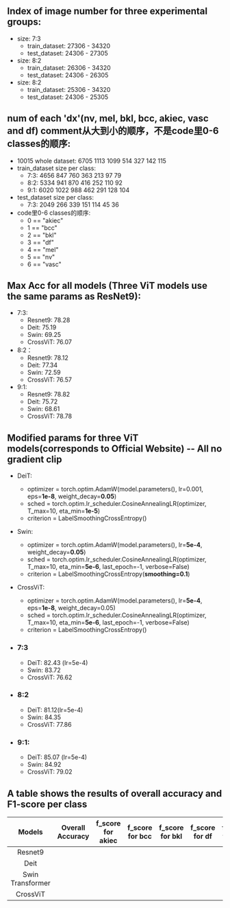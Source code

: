 <!-- ![deit_result1](/src/results/deit_result1.jpeg)
- optimizer = AdamW
- scheduler = StepLR
- criterion = Cross_Entropy
- num_epochs = 10
- no data augmentation


![deit_result2](/src/results/deit_result2.jpeg)
- optimizer = AdamW
- scheduler = StepLR
- criterion = LabelSmoothingCrossEntropy
- num_epochs = 10
- no data augmentation

![deit_result3](/src/results/deit_result3.jpeg)
- optimizer = AdamW
- scheduler = StepLR
- criterion = LabelSmoothingCrossEntropy
- num_epochs = 10
- data augmentation for each input data (ToPILImage, resize, CenterCrop, ToTensor, Normalize)

![deit_result4](/src/results/deit_result4.jpeg)
- optimizer = AdamW
- scheduler = StepLR
- criterion = LabelSmoothingCrossEntropy
- num_epochs = 10
- data augmentation
- size of train and test dataset = 7:3

![deit_result5](/src/results/deit_result5.jpeg)
- optimizer = torch.optim.AdamW(model.head.parameters(), lr=0.001) change to model.parameters()
- scheduler = StepLR
- criterion = LabelSmoothingCrossEntropy
- num_epochs = 10
- data augmentation (resize 256, centerCrop 224)
- size of train and test dataset = 7:3

![deit_result6](/src/results/deit_result6.jpeg)
- optimizer = torch.optim.AdamW(model.head.parameters(), lr=0.001) change to model.parameters()
- scheduler = StepLR
- criterion = LabelSmoothingCrossEntropy
- num_epochs = 10
- data augmentation (resize 224,224 directly, without centerCrop)
- size of train and test dataset = 7:3

![resnet9_result1](/src/results/resnet9_result1.jpeg)
- optimizer = torch.optim.Adam
- scheduler = OneCycleLR
- criterion = CrossEntropy
- data augmentation (resize 32,32)
- size of train and test dataset = 7:3

![swin_result1.jpeg](/src/results/swin_result1.jpeg)
- model name = swin_tiny_patch4_window7_224
- optimizer = torch.optim.AdamW(model.parameters(), lr=0.001)
- scheduler = StepLR
- criterion = LabelSmoothingCrossEntropy
- num_epochs = 10
- data augmentation (resize 256, centerCrop 224)
- size of train and test dataset = 7:3

![crossvit_result1.jpeg](/src/results/crossvit_result1.jpeg)
- model name = swinv2_tiny_patch4_window8_256
- optimizer = torch.optim.AdamW(model.parameters(), lr=0.001)
- scheduler = StepLR
- criterion = LabelSmoothingCrossEntropy
- num_epochs = 10
- data augmentation (resize 256, centerCrop 224)
- size of train and test dataset = 7:3 -->

## Index of image number for three experimental groups:
- size: 7:3
    - train_dataset: 27306 - 34320
    - test_dataset: 24306 - 27305
- size: 8:2
    - train_dataset: 26306 - 34320
    - test_dataset: 24306 - 26305
- size: 8:2
    - train_dataset: 25306 - 34320
    - test_dataset: 24306 - 25305

## num of each 'dx'(nv, mel, bkl, bcc, akiec, vasc and df) comment从大到小的顺序，不是code里0-6 classes的顺序:
- 10015 whole dataset: 6705 1113 1099 514 327 142 115
- train_dataset size per class:
    - 7:3: 4656 847 760 363 213 97 79
    - 8:2: 5334 941 870 416 252 110 92
    - 9:1: 6020 1022 988 462 291 128 104
- test_dataset size per class:
    - 7:3: 2049 266 339 151 114 45 36
- code里0-6 classes的顺序:
    - 0 == "akiec"
    - 1 == "bcc"
    - 2 == "bkl"
    - 3 == "df"
    - 4 == "mel"
    - 5 == "nv"
    - 6 == "vasc"

## Max Acc for all models (Three ViT models use the same params as ResNet9):
- 7:3:
    - Resnet9: 78.28
    - Deit: 75.19
    - Swin: 69.25
    - CrossViT: 76.07
- 8:2：
    - Resnet9: 78.12
    - Deit: 77.34
    - Swin: 72.59
    - CrossViT: 76.57
- 9:1:
    - Resnet9: 78.82
    - Deit: 75.72
    - Swin: 68.61
    - CrossViT: 78.78

## Modified params for three ViT models(corresponds to Official Website) -- All no gradient clip
- DeiT:
    - optimizer = torch.optim.AdamW(model.parameters(), lr=0.001, eps=**1e-8**, weight_decay=**0.05**)
    - sched = torch.optim.lr_scheduler.CosineAnnealingLR(optimizer, T_max=10, eta_min=**1e-5**)
    - criterion = LabelSmoothingCrossEntropy()

- Swin:
    - optimizer = torch.optim.AdamW(model.parameters(), lr=**5e-4**, weight_decay=**0.05**)
    - sched = torch.optim.lr_scheduler.CosineAnnealingLR(optimizer, T_max=10, eta_min=**5e-6**, last_epoch=-1, verbose=False)
    - criterion = LabelSmoothingCrossEntropy(**smoothing=0.1**)

- CrossViT:
    - optimizer = torch.optim.AdamW(model.parameters(), lr=**5e-4**, eps=**1e-8**, weight_decay=0.05)
    - sched = torch.optim.lr_scheduler.CosineAnnealingLR(optimizer, T_max=10, eta_min=**5e-6**, last_epoch=-1, verbose=False)
    - criterion = LabelSmoothingCrossEntropy()


- ### 7:3
    <!-- - DeiT: 78.85 (lr=0.001) -->
    - DeiT: 82.43 (lr=5e-4)
    - Swin: 83.72
    - CrossViT: 76.62

- ### 8:2
    <!-- - DeiT: 80.48 (lr=0.001) -->
    - DeiT: 81.12(lr=5e-4)
    - Swin: 84.35
    - CrossViT: 77.86

- ### 9:1:
    <!-- - DeiT: 80.47 (lr=0.001) -->
    - DeiT: 85.07 (lr=5e-4)
    - Swin: 84.92
    - CrossViT: 79.02

## A table shows the results of overall accuracy and F1-score per class
| Models            | Overall Accuracy | f_score for akiec | f_score for bcc | f_score for bkl| f_score for df | f_score for mel | f_score for nv| f_score for vasc|
| :----:  |   :----:  |    :----:   |    :----:  |  :----:  |   :----:  |   :----:   |  :----:  |   :----:  |
| Resnet9           |             |               | | | | | | |
| Deit              |             |               | | | | | | |
| Swin Transformer  |             |               | | | | | | |
| CrossViT          |             |               | | | | | | |
 
